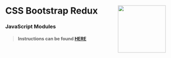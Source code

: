 # CSS Bootstrap Redux<img align="right" src="https://github.com/Learning-Fuze/prototypes_C7/blob/assets/assets/images/logos/LF_LOGO.png?raw=true" width="150">
### JavaScript Modules

>#### Instructions can be found <a href="http://learning-fuze.github.io/prototypes_C7/#/CSS-Bootstrap-Redux" target="_blank">HERE</a>
